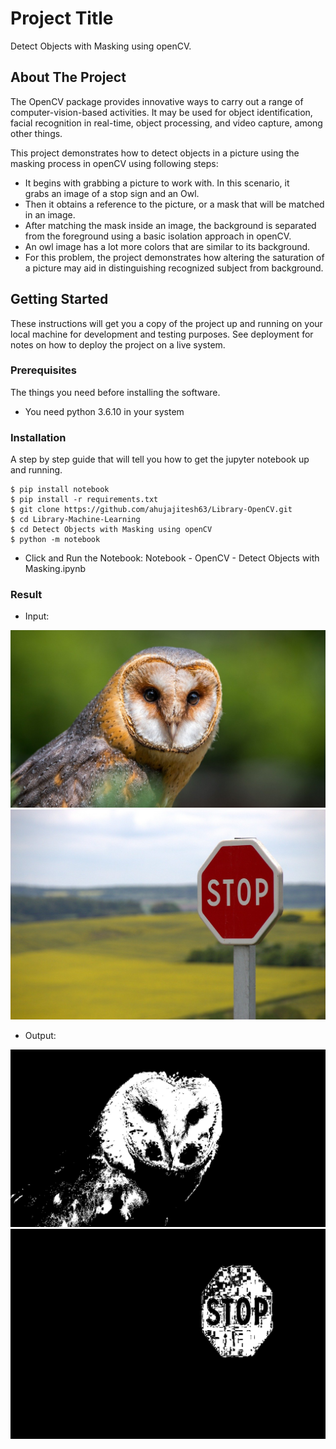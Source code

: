 # Project Title

Detect Objects with Masking using openCV.

## About The Project

The OpenCV package provides innovative ways to carry out a range of computer-vision-based activities. It may be used for object identification, facial recognition in real-time, object processing, and video capture, among other things.

This project demonstrates how to detect objects in a picture using the masking process in openCV using following steps: 
* It begins with grabbing a picture to work with. In this scenario, it grabs an image of a stop sign and an Owl. 
* Then it obtains a reference to the picture, or a mask that will be matched in an image. 
* After matching the mask inside an image, the background is separated from the foreground using a basic isolation approach in openCV. 
* An owl image has a lot more colors that are similar to its background. 
* For this problem, the project demonstrates how altering the saturation of a picture may aid in distinguishing recognized subject from background.

## Getting Started

These instructions will get you a copy of the project up and running on your local machine for development and testing purposes. See deployment for notes on how to deploy the project on a live system.

### Prerequisites

The things you need before installing the software.

* You need python 3.6.10 in your system

### Installation

A step by step guide that will tell you how to get the jupyter notebook up and running.

```
$ pip install notebook
$ pip install -r requirements.txt
$ git clone https://github.com/ahujajitesh63/Library-OpenCV.git
$ cd Library-Machine-Learning
$ cd Detect Objects with Masking using openCV
$ python -m notebook
```
* Click and Run the Notebook: Notebook - OpenCV - Detect Objects with Masking.ipynb
### Result
* Input:
<img src="/Detect Objects with Masking using openCV/barn-owl-2550068_1280.jpg" alt="image data" title="Image Data title">
<img src="/Detect Objects with Masking using openCV/stop-634941_1280.jpg" alt="image data" title="Image Data title">

* Output:
<img src="/Detect Objects with Masking using openCV/owl_detection_mask.jpg" alt="image data" title="Image Data title">
<img src="/Detect Objects with Masking using openCV/stop_detection_mask.jpg" alt="image data" title="Image Data title">


